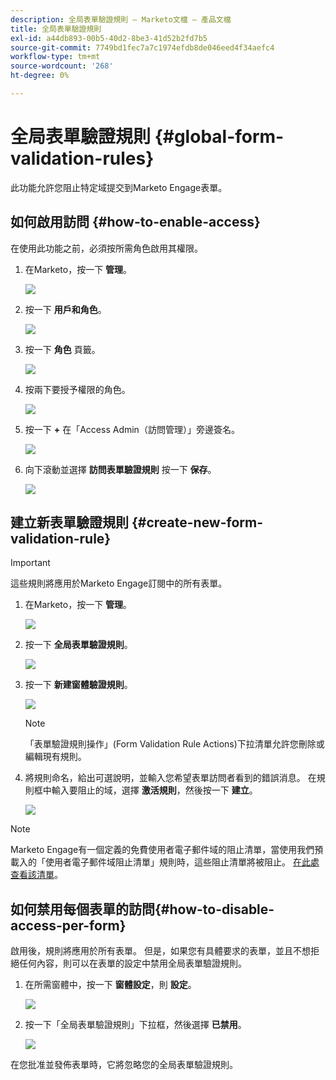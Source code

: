 ```yaml
---
description: 全局表單驗證規則 — Marketo文檔 — 產品文檔
title: 全局表單驗證規則
exl-id: a44db893-00b5-40d2-8be3-41d52b2fd7b5
source-git-commit: 7749bd1fec7a7c1974efdb8de046eed4f34aefc4
workflow-type: tm+mt
source-wordcount: '268'
ht-degree: 0%

---
```


# 全局表單驗證規則 {#global-form-validation-rules}

此功能允許您阻止特定域提交到Marketo Engage表單。

## 如何啟用訪問 {#how-to-enable-access}

在使用此功能之前，必須按所需角色啟用其權限。

1. 在Marketo，按一下 **管理**。

   ![](assets/global-form-validation-rules-1.png)

1. 按一下 **用戶和角色**。

   ![](assets/global-form-validation-rules-2.png)

1. 按一下 **角色** 頁籤。

   ![](assets/global-form-validation-rules-3.png)

1. 按兩下要授予權限的角色。

   ![](assets/global-form-validation-rules-4.png)

1. 按一下 **+** 在「Access Admin（訪問管理）」旁邊簽名。

   ![](assets/global-form-validation-rules-5.png)

1. 向下滾動並選擇 **訪問表單驗證規則** 按一下 **保存**。

   ![](assets/global-form-validation-rules-6.png)

## 建立新表單驗證規則 {#create-new-form-validation-rule}

>[!IMPORTANT]
>
>這些規則將應用於Marketo Engage訂閱中的所有表單。

1. 在Marketo，按一下 **管理**。

   ![](assets/global-form-validation-rules-7.png)

1. 按一下 **全局表單驗證規則**。

   ![](assets/global-form-validation-rules-8.png)

1. 按一下 **新建窗體驗證規則**。

   ![](assets/global-form-validation-rules-9.png)

   >[!NOTE]
   >
   >「表單驗證規則操作」(Form Validation Rule Actions)下拉清單允許您刪除或編輯現有規則。

1. 將規則命名，給出可選說明，並輸入您希望表單訪問者看到的錯誤消息。 在規則框中輸入要阻止的域，選擇 **激活規則**，然後按一下 **建立**。

   ![](assets/global-form-validation-rules-10.png)

>[!NOTE]
>
>Marketo Engage有一個定義的免費使用者電子郵件域的阻止清單，當使用我們預載入的「使用者電子郵件域阻止清單」規則時，這些阻止清單將被阻止。 [在此處查看該清單](/help/marketo/product-docs/administration/settings/assets/freemaildomains.csv)。

## 如何禁用每個表單的訪問{#how-to-disable-access-per-form}

啟用後，規則將應用於所有表單。 但是，如果您有具體要求的表單，並且不想拒絕任何內容，則可以在表單的設定中禁用全局表單驗證規則。

1. 在所需窗體中，按一下 **窗體設定**，則 **設定**。

   ![](assets/global-form-validation-rules-11.png)

1. 按一下「全局表單驗證規則」下拉框，然後選擇 **已禁用**。

   ![](assets/global-form-validation-rules-12.png)

在您批准並發佈表單時，它將忽略您的全局表單驗證規則。
